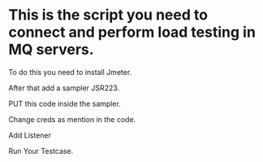 # This is the script you need to connect and perform load testing in MQ servers.
To do this you need to install Jmeter.

After that add a sampler JSR223.


PUT this code inside the sampler.

Change creds as mention in the code.

Add Listener

Run Your Testcase.


